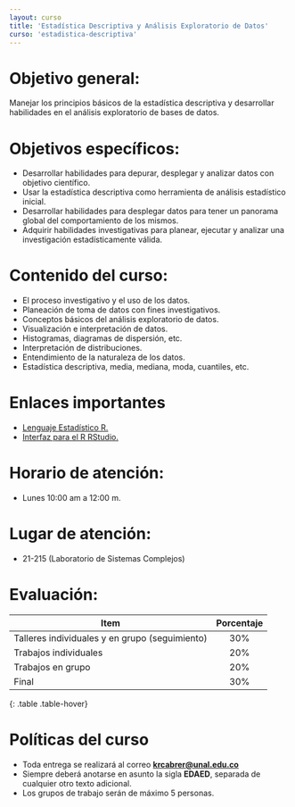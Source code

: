 ```yaml
---
layout: curso
title: 'Estadística Descriptiva y Análisis Exploratorio de Datos'
curso: 'estadistica-descriptiva'
---
```


# Objetivo general:

Manejar los principios básicos de la estadística descriptiva y desarrollar habilidades en el análisis exploratorio de bases de datos.

# Objetivos específicos:
- Desarrollar habilidades para depurar, desplegar y analizar datos con objetivo científico.
- Usar la estadística descriptiva como herramienta de análisis estadístico inicial.
- Desarrollar habilidades para desplegar datos para tener un panorama global del comportamiento de los mismos.
- Adquirir habilidades investigativas para planear, ejecutar y analizar una investigación estadísticamente válida.

# Contenido del curso:
- El proceso investigativo y el uso de los datos.
- Planeación de toma de datos con fines investigativos.
- Conceptos básicos del análisis exploratorio de datos.
- Visualización e interpretación de datos.
- Histogramas, diagramas de dispersión, etc.
- Interpretación de distribuciones.
- Entendimiento de la naturaleza de los datos.
- Estadística descriptiva, media, mediana, moda, cuantiles, etc.

# Enlaces importantes


* [Lenguaje Estadístico R.](http://cran.r-project.org/bin/windows/base/)
* [Interfaz para el R RStudio.](http://www.rstudio.com/products/rstudio/download/)


# Horario de atención:
- Lunes 10:00 am a 12:00 m.

# Lugar de atención:
- 21-215 (Laboratorio de Sistemas Complejos)

# Evaluación:

| Item | Porcentaje |
| ------- | :------------: |
| Talleres individuales y en grupo (seguimiento) |	 30%|
| Trabajos individuales	 | 20% |
| Trabajos en grupo	 | 20% |
| Final	 | 30% |
{: .table .table-hover}

# Políticas del curso
- Toda entrega se realizará al correo **krcabrer@unal.edu.co**
- Siempre deberá anotarse en asunto la sigla **EDAED**, separada de cualquier otro texto adicional.
- Los grupos de trabajo serán de máximo 5 personas.




